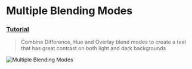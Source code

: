  # Multiple Blending Modes
 ### [Tutorial](https://designcode.io/swiftui-handbook-multiple-blending-modes)
> Combine Difference, Hue and Overlay blend modes to create a text that has great contrast on both light and dark backgrounds

![ Multiple Blending Modes](https://github.com/mrgsdev/DesignCode/assets/157994617/fed21ea4-6eb9-4226-8fd9-fdcd8b2e5416)
 